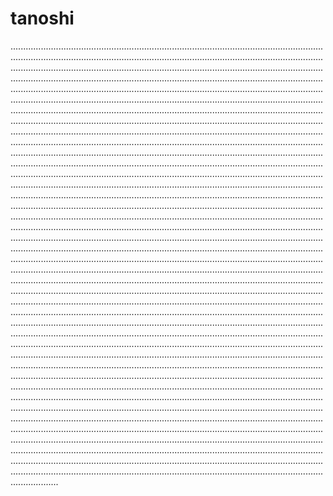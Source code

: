 # tanoshi

...............................................................................................................................................................................................................................................................................................................................................................................................................................................................................................................................................................................................................................................................................................................................................................................................................................................................................................................................................................................................................................................................................................................................................................................................................................................................................................................................................................................................................................................................................................................................................................................................................................................................................................................................................................................................................................................................................................................................................................................................................................................................................................................................................................................................................................................................................................................................................................................................................................................................................................................................................................................................................................................................................................................................................................................................................................................................................................................................................................................................................................................................................................................................................................................................................................................................................................................................................................................................................................................................................................................................................................................................................................................................................................................................................................................................................................................................................................................................................................................................................................................................................................................................................................................................................................................................................................................................................................................................................................................................................................................................................................................................................................................................................................................................................................................................................................................................................................................................................................................................................................................................................................................................................................................................................................................................................................................